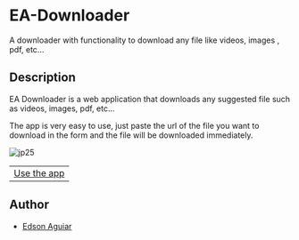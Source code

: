 # EA-Downloader
A downloader with functionality to download any file like videos, images , pdf, etc...

## Description
EA Downloader is a web application that  downloads any suggested file such as videos, images, pdf, etc...

The app is very easy to use, just paste the url of the file you want to download in the form and the file will be
downloaded immediately.

![jp25](https://user-images.githubusercontent.com/106551525/223290831-ce4e5ca1-bf67-45cd-b4b2-b47e811df32d.png)

<table>
  <tr>
    <td>
      <a href="ea-downloader.vercel.app">Use the app</a>
    </td>
  </tr>
</table>

## Author

* <a href="mailto:iamedsonaguiar@gmail.com">Edson Aguiar</a>

